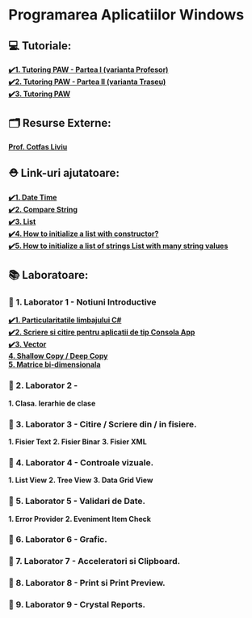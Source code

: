 # Programarea Aplicatiilor Windows
## 💻 Tutoriale:
[**✔️1. Tutoring PAW - Partea I (varianta Profesor)**](https://www.youtube.com/watch?v=r_8Rx4GGmV8&list=PLFDJb642lauV20Ax5j084OQnqsLPRRdur&index=3&t=1401s)</br>
[**✔️2. Tutoring PAW - Partea II (varianta Traseu)**](https://www.youtube.com/watch?v=HjatpPQ2r-E&list=PLFDJb642lauV20Ax5j084OQnqsLPRRdur&index=3)</br>
[**✔️3. Tutoring PAW**](https://www.youtube.com/watch?v=pd5_tJWAl7g&list=PLFDJb642lauV20Ax5j084OQnqsLPRRdur&index=6)</br>

## 🗂️ Resurse Externe:
[**Prof. Cotfas Liviu**](https://github.com/liviucotfas/ase-windows-applications-programming)</br>

## ⛑️ Link-uri ajutatoare:
[**✔️1. Date Time**](https://www.tutorialsteacher.com/csharp/csharp-datetime)</br>
[**✔️2. Compare String**](https://www.tutorialsteacher.com/articles/compare-strings-in-csharp)</br>
[**✔️3. List**](https://docs.microsoft.com/en-us/dotnet/api/system.collections.generic.list-1.addrange?view=net-5.0)</br>
[**✔️4. How to initialize a list with constructor?**](https://stackoverflow.com/questions/9088585/how-to-initialize-a-list-with-constructor)</br>
[**✔️5. How to initialize a list of strings List<string> with many string values**](https://stackoverflow.com/questions/3139118/how-to-initialize-a-list-of-strings-liststring-with-many-string-values)</br>


## 📚 Laboratoare:
### 📙 1. Laborator 1 - Notiuni Introductive 
[**✔️1. Particularitatile limbajului C#**](https://github.com/Adriana-Giol/Workspace-Programarea-Aplicatiilor-Windows/blob/main/Readme/Particularitatile%20limbajului%20C%23.md)</br>
[**✔️2. Scriere si citire pentru aplicatii de tip Consola App**](https://github.com/Adriana-Giol/Workspace-Programarea-Aplicatiilor-Windows/blob/main/Readme/Scriere%20si%20citire%20-%20ConsoleApp.md)</br>
[**✔️3. Vector**](https://github.com/Adriana-Giol/Workspace-Programarea-Aplicatiilor-Windows/blob/main/Readme/Vector.md)</br>
[**4. Shallow Copy / Deep Copy**]()</br>
[**5. Matrice bi-dimensionala**]()</br>

### 📕 2. Laborator 2 - 
**1. Clasa. Ierarhie de clase**

### 📕 3. Laborator 3 - Citire / Scriere din / in fisiere.
**1. Fisier Text**
**2. Fisier Binar**
**3. Fisier XML**

### 📕 4. Laborator 4 - Controale vizuale.
**1. List View**
**2. Tree View**
**3. Data Grid View**

### 📕 5. Laborator 5 - Validari de Date.
**1. Error Provider**
**2. Eveniment Item Check**

### 📕 6. Laborator 6 - Grafic.
### 📕 7. Laborator 7 - Acceleratori si Clipboard.
### 📕 8. Laborator 8 - Print si Print Preview.
### 📕 9. Laborator 9 - Crystal Reports.
